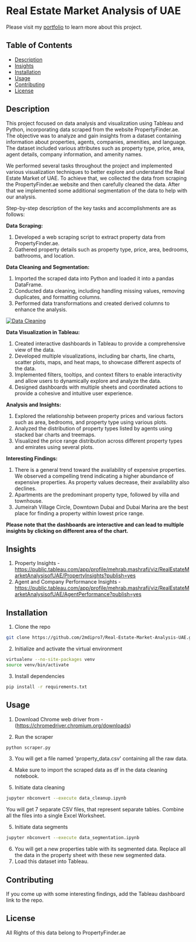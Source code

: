 # Real Estate Market Analysis of UAE

Please visit my [portfolio](https://2mdipro7.github.io/portfolio/projects/real-estate-uae.html) to learn more about this project.

## Table of Contents

- [Description](#description)
- [Insights](#insights)
- [Installation](#installation)
- [Usage](#usage)
- [Contributing](#contributing)
- [License](#license)

## Description

This project focused on data analysis and visualization using Tableau and Python, incorporating data scraped from the website PropertyFinder.ae. The objective was to analyze and gain insights from a dataset containing information about properties, agents, companies, amenities, and language. The dataset included various attributes such as property type, price, area, agent details, company information, and amenity names.

We performed several tasks throughout the project and implemented various visualization techniques to better explore and understand the Real Estate Market of UAE. To achieve that, we collected the data from scraping the PropertyFinder.ae website and then carefully cleaned the data. After that we implemented some additional segmentation of the data to help with our analysis.

Step-by-step description of the key tasks and accomplishments are as follows:

**Data Scraping:**

  1. Developed a web scraping script to extract property data from PropertyFinder.ae.
  2. Gathered property details such as property type, price, area, bedrooms, bathrooms, and location.

**Data Cleaning and Segmentation:**

  1. Imported the scraped data into Python and loaded it into a pandas DataFrame.
  2. Conducted data cleaning, including handling missing values, removing duplicates, and formatting columns.
  3. Performed data transformations and created derived columns to enhance the analysis.

  [![Data Cleaning](https://colab.research.google.com/assets/colab-badge.svg)](https://colab.research.google.com/drive/1MaQbwFEmH3kwCg2tlpeXIUpBl_MeoE2c?usp=sharing)

  
**Data Visualization in Tableau:**

  1. Created interactive dashboards in Tableau to provide a comprehensive view of the data.
  2. Developed multiple visualizations, including bar charts, line charts, scatter plots, maps, and heat maps, to showcase different aspects of the data.
  3. Implemented filters, tooltips, and context filters to enable interactivity and allow users to dynamically explore and analyze the data.
  4. Designed dashboards with multiple sheets and coordinated actions to provide a cohesive and intuitive user experience.

**Analysis and Insights:**

  1. Explored the relationship between property prices and various factors such as area, bedrooms, and property type using various plots.
  2. Analyzed the distribution of property types listed by agents using stacked bar charts and treemaps.
  3. Visualized the price range distribution across different property types and emirates using several plots.

**Interesting Findings:**

  1. There is a general trend toward the availability of expensive properties. We observed a compelling trend indicating a higher abundance of expensive properties. As property values decrease, their availability also declines.
  2. Apartments are the predominant property type, followed by villa and townhouse.
  3. Jumeirah Village Circle, Downtown Dubai and Dubai Marina are the best place for finding a property within lowest price range.

  **Please note that the dashboards are interactive and can lead to multiple insights by clicking on different area of the chart.**

## Insights
1. Property Insights - https://public.tableau.com/app/profile/mehrab.mashrafi/viz/RealEstateMarketAnalysisofUAE/PropertyInsights?publish=yes
2. Agent and Company Performance Insights - https://public.tableau.com/app/profile/mehrab.mashrafi/viz/RealEstateMarketAnalysisofUAE/AgentPerformance?publish=yes


## Installation

1. Clone the repo
```bash
git clone https://github.com/2mdipro7/Real-Estate-Market-Analysis-UAE.git
```
2. Initialize and activate the virtual environment
```bash
virtualenv --no-site-packages venv
source venv/bin/activate
```
3. Install dependencies
```bash
pip install -r requirements.txt
```

## Usage

1. Download Chrome web driver from - (https://chromedriver.chromium.org/downloads)

2. Run the scraper
```bash
python scraper.py
```
3. You will get a file named 'property_data.csv' containing all the raw data.
4. Make sure to import the scraped data as df in the data cleaning notebook.

5. Initiate data cleaning
```bash
jupyter nbconvert --execute data_cleanup.ipynb
```
You will get 7 separate CSV files, that represent separate tables.
Combine all the files into a single Excel Worksheet.

5. Initiate data segments
```bash
jupyter nbconvert --execute data_segmentation.ipynb
```
6. You will get a new properties table with its segmented data. Replace all the data in the property sheet with these new segmented data.
7. Load this dataset into Tableau.

## Contributing

If you come up with some interesting findings, add the Tableau dashboard link to the repo.

## License

All Rights of this data belong to PropertyFinder.ae

